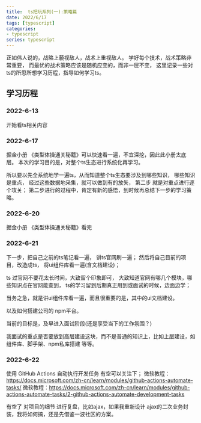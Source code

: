 ```yaml
---
title:  ts把玩系列(一):策略篇
date: 2022/6/17
tags: [typescript]
categories: 
- typescript
series: typescript
---
```


正如伟人说的，战略上藐视敌人，战术上重视敌人。
学好每个技术，战术策略非常重要，
而最优的战术策略应该是随机应变的，而非一层不变，
这里记录一些对ts的所思所想学习历程，指导如何学习ts。

## 学习历程

### 2022-6-13
开始看ts相关内容

### 2022-6-17
掘金小册 《类型体操通关秘籍》可以快速看一遍，不宜深挖，因此此小册太底层。
本次的学习目的是，对整个ts生态进行系统化再学习。

所以要以先全系统地学一遍ts，从而知道整个ts生态要涉及到哪些知识，
哪些知识是重点，
经过这些数据地采集，就可以做到有的放矢，
第二步 就是对重点进行逐个攻关；
第二步进行的过程中，肯定有新的感悟，到时候再总结下一步的学习策略。

### 2022-6-20
掘金小册 《类型体操通关秘籍》看完

### 2022-6-21
下一步，把自己之前的ts笔记看一遍，
讲ts官网刷一遍；
然后将自己目前的项目，改造成ts，
将ui组件库看一遍(含文档建设)；

ts 过官网不要花太长时间，大致留个印象即可，
大致知道官网有哪几个模块，哪些知识点在官网能查到，
ts的学习留到后期真正用到或面试的时候，边面边学；

当务之急，就是讲ui组件库看一遍，而且很重要的是，其中的ui文档建设。

以及如何搭建公司的 npm平台。

当前的目标是，及早进入面试阶段(还是享受当下的工作氛围？)

我面试的重点是否要放到高层建设这块，而不是普通的知识上，比如上层建设，如组件库、脚手架、npm私库搭建 等等。

### 2022-6-22
使用 GitHub Actions 自动执行开发任务  有空可以关注下；
微软教程：https://docs.microsoft.com/zh-cn/learn/modules/github-actions-automate-tasks/
微软教程：https://docs.microsoft.com/zh-cn/learn/modules/github-actions-automate-tasks/2-github-actions-automate-development-tasks

有空了 对项目的细节 进行复盘，比如ajax，如果我重新设计 ajax的二次业务封装，我将如何搞，还是先借鉴一波社区的方案。


